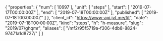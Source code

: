 {
  "properties": {
    "num": [
      10697
    ],
    "unit": [
      "steps"
    ],
    "start": [
      "2019-07-17T00:00:00Z"
    ],
    "end": [
      "2019-07-18T00:00:00Z"
    ],
    "published": [
      "2019-07-18T00:00:00Z"
    ]
  },
  "client_id": "https://www-api.jvt.me/fit",
  "date": "2019-07-18T00:00:00Z",
  "kind": "steps",
  "h": "h-measure",
  "slug": "2019/07/ghqmr",
  "aliases": [
    "/mf2/95f5719a-f306-4db8-8824-97471a1d8727/"
  ]
}
